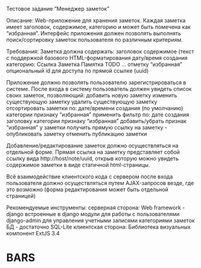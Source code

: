 Тестовое задание “Менеджер заметок”


Описание:
Web-приложение для хранения заметок. Каждая заметка имеет заголовок, содержимое, категорию и может быть помечена как “избранная”. Интерфейс приложения должен позволять выполнять поиск/сортировку заметок пользователя по различным критериям.


Требования:
Заметка должна содержать:
заголовок
содержимое (текст с поддержкой базового HTML-форматирования
дату/время создания
категорию:
Ссылка
Заметка
Памятка
TODO
…
отметку “избранная”
опциональный id для доступа по прямой ссылке (uuid)


Приложение должно позволять пользователю зарегистрироваться в системе. После входа в систему пользователь должен увидеть список своих заметок, позволяющий:
добавить новую заметку
изменить существующую заметку
удалить существующую заметку
отсортировать заметки по:
дате/времени создания (по умолчанию)
категории
признаку “избранная”
применить фильтр по:
дате создания
заголовку
категории
признаку “избранная”
добавить/убрать признак “избранная” у заметки
получить прямую ссылку на заметку - опубликовать заметку
отменить публикацию заметки


Добавление/редактирование заметок должно осуществляться на отдельной форме.
Прямая ссылка на заметку представляет собой ссылку вида http://host/note/uuid, открыв которую можно увидеть содержимое заметки в виде статичной html-страницы.


Всё взаимодействие клиентского кода с сервером после входа пользователя должно осуществляться путем AJAX-запросов везде, где это возможно (форма редактирования может быть отдельной страницей)


Рекомендуемые инструменты:
серверная сторона:
Web framework - django
встроенные в django модули для работы с пользователями
django-admin для управления
учетными записями
категориями заметок
БД - достаточно SQL-Lite
клиентская сторона:
Библиотека визуальных компонент ExtJS 3.4
# BARS

